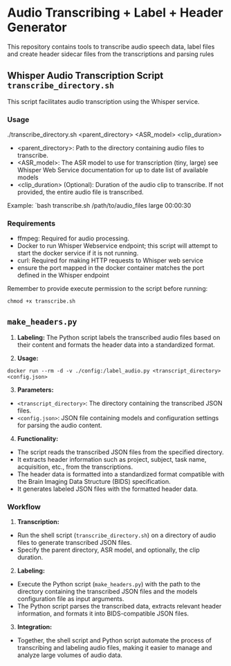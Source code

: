 
# Audio Transcribing + Label + Header Generator

This repository contains tools to transcribe audio speech data, label files and create header sidecar files from the transcriptions and parsing rules


## Whisper Audio Transcription Script `transcribe_directory.sh`

This script facilitates audio transcription using the Whisper service.

### Usage

./transcribe_directory.sh <parent_directory> <ASR_model> <clip_duration>

- <parent_directory>: Path to the directory containing audio files to transcribe.
- <ASR_model>: The ASR model to use for transcription (tiny, large) see Whisper Web Service documentation for up to date list of available models
- <clip_duration> (Optional): Duration of the audio clip to transcribe. If not provided, the entire audio file is transcribed.

Example: `bash transcribe.sh /path/to/audio_files large 00:00:30


### Requirements

- ffmpeg: Required for audio processing.
- Docker to run Whisper Webservice endpoint; this script will attempt to start the docker service if it is not running.
- curl: Required for making HTTP requests to Whisper web service
- ensure the port mapped in the docker container matches the port defined in the Whisper endpoint

Remember to provide execute permission to the script before running:

`chmod +x transcribe.sh`


## `make_headers.py`

1. **Labeling:** The Python script labels the transcribed audio files based on their content and formats the header data into a standardized format.

2. **Usage:**

`docker run --rm -d -v ./config:/label_audio.py <transcript_directory> <config.json>`


3. **Parameters:**
- `<transcript_directory>`: The directory containing the transcribed JSON files.
- `<config.json>`: JSON file containing models and configuration settings for parsing the audio content.

4. **Functionality:**
- The script reads the transcribed JSON files from the specified directory.
- It extracts header information such as project, subject, task name, acquisition, etc., from the transcriptions.
- The header data is formatted into a standardized format compatible with the Brain Imaging Data Structure (BIDS) specification.
- It generates labeled JSON files with the formatted header data.

### Workflow

1. **Transcription:**
- Run the shell script (`transcribe_directory.sh`) on a directory of audio files to generate transcribed JSON files.
- Specify the parent directory, ASR model, and optionally, the clip duration.

2. **Labeling:**
- Execute the Python script (`make_headers.py`) with the path to the directory containing the transcribed JSON files and the models configuration file as input arguments.
- The Python script parses the transcribed data, extracts relevant header information, and formats it into BIDS-compatible JSON files.

3. **Integration:**
- Together, the shell script and Python script automate the process of transcribing and labeling audio files, making it easier to manage and analyze large volumes of audio data.
